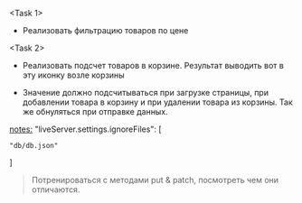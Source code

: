 <Task 1>
- Реализовать фильтрацию товаров по цене

<Task 2>
- Реализовать подсчет товаров в корзине. Результат выводить вот в эту иконку возле корзины

- Значение должно подсчитываться при загрузке страницы, при добавлении товара в корзину и при удалении товара из корзины. Так же обнуляться при отправке данных.

<notes:>
"liveServer.settings.ignoreFiles": [

    "db/db.json"

]

> Потренироваться с методами put & patch, посмотреть чем они отличаются.